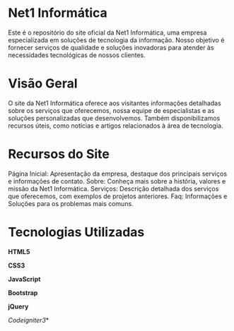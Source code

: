 # Net1 Informática


Este é o repositório do site oficial da Net1 Informática, uma empresa especializada em soluções de tecnologia da informação. Nosso objetivo é fornecer serviços de qualidade e soluções inovadoras para atender às necessidades tecnológicas de nossos clientes.

# Visão Geral
O site da Net1 Informática oferece aos visitantes informações detalhadas sobre os serviços que oferecemos, nossa equipe de especialistas e as soluções personalizadas que desenvolvemos. Também disponibilizamos recursos úteis, como notícias e artigos relacionados à área de tecnologia.

# Recursos do Site
Página Inicial: Apresentação da empresa, destaque dos principais serviços e informações de contato.
Sobre: Conheça mais sobre a história, valores e missão da Net1 Informática.
Serviços: Descrição detalhada dos serviços que oferecemos, com exemplos de projetos anteriores.
Faq: Informações e Soluções para os problemas mais comuns.

# Tecnologias Utilizadas
**HTML5**  

**CSS3**  

**JavaScript**  

**Bootstrap**  

**jQuery**  

*Codeigniter3**
